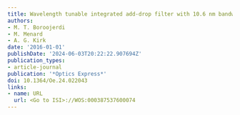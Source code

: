 ```yaml
---
title: Wavelength tunable integrated add-drop filter with 10.6 nm bandwidth adjustability
authors:
- M. T. Boroojerdi
- M. Menard
- A. G. Kirk
date: '2016-01-01'
publishDate: '2024-06-03T20:22:22.907694Z'
publication_types:
- article-journal
publication: '*Optics Express*'
doi: 10.1364/Oe.24.022043
links:
- name: URL
  url: <Go to ISI>://WOS:000387537600074
---
```

